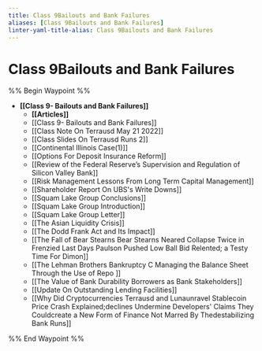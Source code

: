```yaml
---
title: Class 9Bailouts and Bank Failures
aliases: [Class 9Bailouts and Bank Failures]
linter-yaml-title-alias: Class 9Bailouts and Bank Failures
---
```

# Class 9Bailouts and Bank Failures

%% Begin Waypoint %%
- **[[Class 9- Bailouts and Bank Failures]]**
	- **[[Articles]]**
	- [[Class 9- Bailouts and Bank Failures]]
	- [[Class Note On Terrausd May 21 2022]]
	- [[Class Slides On Terrausd Runs 2]]
	- [[Continental Illinois Case(1)]]
	- [[Options For Deposit Insurance Reform]]
	- [[Review of the Federal Reserve’s Supervision and Regulation of Silicon Valley Bank]]
	- [[Risk Management Lessons From Long Term Capital Management]]
	- [[Shareholder Report On UBS's Write Downs]]
	- [[Squam Lake Group Conclusions]]
	- [[Squam Lake Group Introduction]]
	- [[Squam Lake Group Letter]]
	- [[The Asian Liquidity Crisis]]
	- [[The Dodd Frank Act and Its Impact]]
	- [[The Fall of Bear Stearns Bear Stearns Neared Collapse Twice in Frenzied Last Days Paulson Pushed Low Ball Bid Relented; a Testy Time For Dimon]]
	- [[The Lehman Brothers Bankruptcy C Managing the Balance Sheet Through the Use of Repo ]]
	- [[The Value of Bank Durability Borrowers as Bank Stakeholders]]
	- [[Update On Outstanding Lending Facilities]]
	- [[Why Did Cryptocurrencies Terrausd and Lunaunravel Stablecoin Price Crash Explained;declines Undermine Developers' Claims They Couldcreate a New Form of Finance Not Marred By Thedestabilizing Bank Runs]]

%% End Waypoint %%
